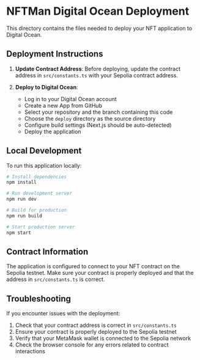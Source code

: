 # NFTMan Digital Ocean Deployment

This directory contains the files needed to deploy your NFT application to Digital Ocean.

## Deployment Instructions

1. **Update Contract Address**: Before deploying, update the contract address in `src/constants.ts` with your Sepolia contract address.

2. **Deploy to Digital Ocean**:
   - Log in to your Digital Ocean account
   - Create a new App from GitHub
   - Select your repository and the branch containing this code
   - Choose the `deploy` directory as the source directory
   - Configure build settings (Next.js should be auto-detected)
   - Deploy the application

## Local Development

To run this application locally:

```bash
# Install dependencies
npm install

# Run development server
npm run dev

# Build for production
npm run build

# Start production server
npm start
```

## Contract Information

The application is configured to connect to your NFT contract on the Sepolia testnet. Make sure your contract is properly deployed and that the address in `src/constants.ts` is correct.

## Troubleshooting

If you encounter issues with the deployment:

1. Check that your contract address is correct in `src/constants.ts`
2. Ensure your contract is properly deployed to the Sepolia testnet
3. Verify that your MetaMask wallet is connected to the Sepolia network
4. Check the browser console for any errors related to contract interactions
